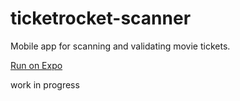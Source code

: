 # ticketrocket-scanner

Mobile app for scanning and validating movie tickets.

[Run on Expo](https://exp.host/@raymxnde/ticketrocket-scanner)

work in progress

